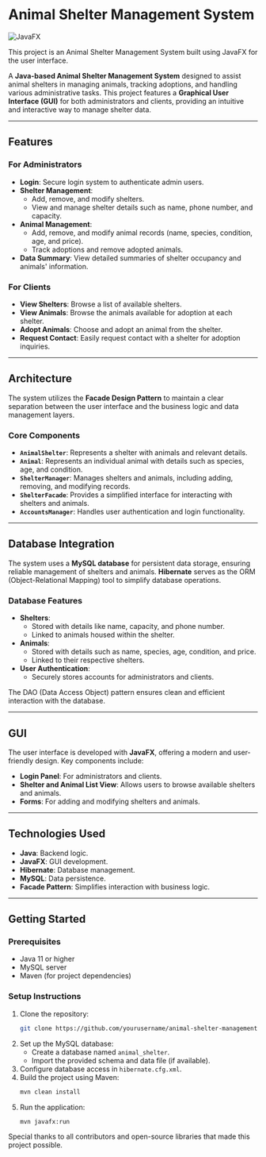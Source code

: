 # **Animal Shelter Management System**

![JavaFX](https://img.shields.io/badge/JavaFX-Technology-blue?style=for-the-badge)

This project is an Animal Shelter Management System built using JavaFX for the user interface.


A **Java-based Animal Shelter Management System** designed to assist animal shelters in managing animals, tracking adoptions, and handling various administrative tasks. This project features a **Graphical User Interface (GUI)** for both administrators and clients, providing an intuitive and interactive way to manage shelter data.

---

## **Features**

### **For Administrators**
- **Login**: Secure login system to authenticate admin users.
- **Shelter Management**:
  - Add, remove, and modify shelters.
  - View and manage shelter details such as name, phone number, and capacity.
- **Animal Management**:
  - Add, remove, and modify animal records (name, species, condition, age, and price).
  - Track adoptions and remove adopted animals.
- **Data Summary**: View detailed summaries of shelter occupancy and animals' information.

### **For Clients**
- **View Shelters**: Browse a list of available shelters.
- **View Animals**: Browse the animals available for adoption at each shelter.
- **Adopt Animals**: Choose and adopt an animal from the shelter.
- **Request Contact**: Easily request contact with a shelter for adoption inquiries.

---

## **Architecture**

The system utilizes the **Facade Design Pattern** to maintain a clear separation between the user interface and the business logic and data management layers.

### **Core Components**
- **`AnimalShelter`**: Represents a shelter with animals and relevant details.
- **`Animal`**: Represents an individual animal with details such as species, age, and condition.
- **`ShelterManager`**: Manages shelters and animals, including adding, removing, and modifying records.
- **`ShelterFacade`**: Provides a simplified interface for interacting with shelters and animals.
- **`AccountsManager`**: Handles user authentication and login functionality.

---

## **Database Integration**

The system uses a **MySQL database** for persistent data storage, ensuring reliable management of shelters and animals. **Hibernate** serves as the ORM (Object-Relational Mapping) tool to simplify database operations.

### **Database Features**
- **Shelters**:
  - Stored with details like name, capacity, and phone number.
  - Linked to animals housed within the shelter.
- **Animals**:
  - Stored with details such as name, species, age, condition, and price.
  - Linked to their respective shelters.
- **User Authentication**:
  - Securely stores accounts for administrators and clients.

The DAO (Data Access Object) pattern ensures clean and efficient interaction with the database.

---

## **GUI**

The user interface is developed with **JavaFX**, offering a modern and user-friendly design. Key components include:
- **Login Panel**: For administrators and clients.
- **Shelter and Animal List View**: Allows users to browse available shelters and animals.
- **Forms**: For adding and modifying shelters and animals.

---

## **Technologies Used**
- **Java**: Backend logic.
- **JavaFX**: GUI development.
- **Hibernate**: Database management.
- **MySQL**: Data persistence.
- **Facade Pattern**: Simplifies interaction with business logic.

---

## **Getting Started**

### **Prerequisites**
- Java 11 or higher
- MySQL server
- Maven (for project dependencies)

### **Setup Instructions**
1. Clone the repository:
   ```bash
   git clone https://github.com/yourusername/animal-shelter-management.git
   ```
2. Set up the MySQL database:
   - Create a database named `animal_shelter`.
   - Import the provided schema and data file (if available).
3. Configure database access in `hibernate.cfg.xml`.
4. Build the project using Maven:
   ```bash
   mvn clean install
   ```
5. Run the application:
   ```bash
   mvn javafx:run
   ```

Special thanks to all contributors and open-source libraries that made this project possible.
